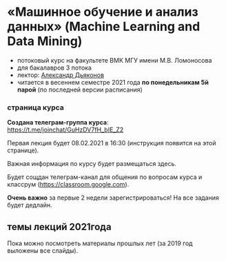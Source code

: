 # «Машинное обучение и анализ данных» (Machine Learning and Data Mining)
* потоковый курс на факультете ВМК МГУ имени М.В. Ломоносова 
* для бакалавров 3 потока
* лектор: [Александр Дьяконов](https://dyakonov.org/ag/)
* читается в весеннем семестре 2021 года **по понедельникам 5й парой** (по последней версии расписания)

### страница курса

**Создана телеграм-группа курса**: https://t.me/joinchat/GuHzDV7fH_bIE_Z2

Первая лекция будет 08.02.2021 в 16:30 (инструкция появится на этой странице).

Важная информация по курсу будет размещаться здесь.

Будет сощдан телеграм-канал для общения по вопросам курса и классрум (https://classroom.google.com).

**Очень важно** за первые 2 недели зарегистрироваться! На все задания будет дедлайн.

## темы лекций 2021года

Пока можно посмотреть материалы прошлых лет (за 2019 год выложены все слайды).
